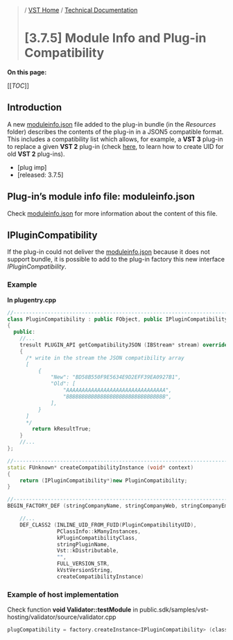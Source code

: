 >/ [VST Home](../../../) / [Technical Documentation](../../Index.md)
>
># \[3.7.5\] Module Info and Plug-in Compatibility

**On this page:**

[[_TOC_]]

## Introduction

A new [moduleinfo.json](../../../Technical+Documentation/VST+Module+Architecture/ModuleInfo-JSON.md) file added to the plug-in bundle (in the *Resources* folder) describes the contents of the plug-in in a JSON5 compatible format. This includes a compatibility list which allows, for example, a **VST 3** plug-in to replace a given **VST 2** plug-in (check [here](../../../FAQ/Compatibility+with+VST+2.x+or+VST+1.md), to learn how to create UID for old **VST 2** plug-ins).

- \[plug imp\]
- \[released: 3.7.5\]

## Plug-in’s module info file: moduleinfo.json

Check [moduleinfo.json](../../../Technical+Documentation/VST+Module+Architecture/ModuleInfo-JSON.md) for more information about the content of this file.

## IPluginCompatibility

If the plug-in could not deliver the [moduleinfo.json](../../../Technical+Documentation/VST+Module+Architecture/ModuleInfo-JSON.md) because it does not support bundle, it is possible to add to the plug-in factory this new interface *IPluginCompatibility*.
### Example

**In plugentry.cpp**

``` c++
//------------------------------------------------------------------------
class PluginCompatibility : public FObject, public IPluginCompatibility
{
  public:
    //...
    tresult PLUGIN_API getCompatibilityJSON (IBStream* stream) override
    {
      /* write in the stream the JSON compatibility array
      [
          {
              "New": "BD58B550F9E5634E9D2EFF39EA0927B1",
              "Old": [
                  "AAAAAAAAAAAAAAAAAAAAAAAAAAAAAAAA",
                  "BBBBBBBBBBBBBBBBBBBBBBBBBBBBBBBB",
              ],
          }
      ]
      */
	    return kResultTrue;
    }
    //... 
};

//------------------------------------------------------------------------
static FUnknown* createCompatibilityInstance (void* context)
{
	return (IPluginCompatibility*)new PluginCompatibility;
}

//------------------------------------------------------------------------
BEGIN_FACTORY_DEF (stringCompanyName, stringCompanyWeb, stringCompanyEmail)

    //...
    DEF_CLASS2 (INLINE_UID_FROM_FUID(PluginCompatibilityUID),
				PClassInfo::kManyInstances,
				kPluginCompatibilityClass,
				stringPluginName,
				Vst::kDistributable,
				"",
				FULL_VERSION_STR,
				kVstVersionString,
				createCompatibilityInstance)
```

### Example of host implementation

Check function **void Validator::testModule** in public.sdk/samples/vst-hosting/validator/source/validator.cpp

``` c++
plugCompatibility = factory.createInstance<IPluginCompatibility> (classInfo.ID ());
```
